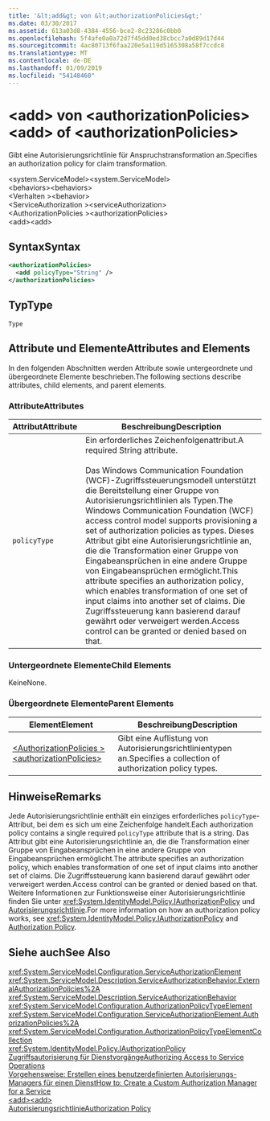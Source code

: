 ```yaml
---
title: '&lt;add&gt; von &lt;authorizationPolicies&gt;'
ms.date: 03/30/2017
ms.assetid: 613a03d8-4384-4556-bce2-8c23286c0bb0
ms.openlocfilehash: 5f4afe0a0a72d7f45dd0ed38cbcc7a0d89d17d44
ms.sourcegitcommit: 4ac80713f6faa220e5a119d5165308a58f7ccdc8
ms.translationtype: MT
ms.contentlocale: de-DE
ms.lasthandoff: 01/09/2019
ms.locfileid: "54148460"
---
```

# <a name="ltaddgt-of-ltauthorizationpoliciesgt"></a><span data-ttu-id="16282-102">&lt;add&gt; von &lt;authorizationPolicies&gt;</span><span class="sxs-lookup"><span data-stu-id="16282-102">&lt;add&gt; of &lt;authorizationPolicies&gt;</span></span>
<span data-ttu-id="16282-103">Gibt eine Autorisierungsrichtlinie für Anspruchstransformation an.</span><span class="sxs-lookup"><span data-stu-id="16282-103">Specifies an authorization policy for claim transformation.</span></span>  
  
 <span data-ttu-id="16282-104">\<system.ServiceModel></span><span class="sxs-lookup"><span data-stu-id="16282-104">\<system.ServiceModel></span></span>  
<span data-ttu-id="16282-105">\<behaviors></span><span class="sxs-lookup"><span data-stu-id="16282-105">\<behaviors></span></span>  
<span data-ttu-id="16282-106">\<Verhalten ></span><span class="sxs-lookup"><span data-stu-id="16282-106">\<behavior></span></span>  
<span data-ttu-id="16282-107">\<ServiceAuthorization ></span><span class="sxs-lookup"><span data-stu-id="16282-107">\<serviceAuthorization></span></span>  
<span data-ttu-id="16282-108">\<AuthorizationPolicies ></span><span class="sxs-lookup"><span data-stu-id="16282-108">\<authorizationPolicies></span></span>  
<span data-ttu-id="16282-109">\<add></span><span class="sxs-lookup"><span data-stu-id="16282-109">\<add></span></span>  
  
## <a name="syntax"></a><span data-ttu-id="16282-110">Syntax</span><span class="sxs-lookup"><span data-stu-id="16282-110">Syntax</span></span>  
  
```xml  
<authorizationPolicies>
  <add policyType="String" />
</authorizationPolicies>
```  
  
## <a name="type"></a><span data-ttu-id="16282-111">Typ</span><span class="sxs-lookup"><span data-stu-id="16282-111">Type</span></span>  
 `Type`  
  
## <a name="attributes-and-elements"></a><span data-ttu-id="16282-112">Attribute und Elemente</span><span class="sxs-lookup"><span data-stu-id="16282-112">Attributes and Elements</span></span>  
 <span data-ttu-id="16282-113">In den folgenden Abschnitten werden Attribute sowie untergeordnete und übergeordnete Elemente beschrieben.</span><span class="sxs-lookup"><span data-stu-id="16282-113">The following sections describe attributes, child elements, and parent elements.</span></span>  
  
### <a name="attributes"></a><span data-ttu-id="16282-114">Attribute</span><span class="sxs-lookup"><span data-stu-id="16282-114">Attributes</span></span>  
  
|<span data-ttu-id="16282-115">Attribut</span><span class="sxs-lookup"><span data-stu-id="16282-115">Attribute</span></span>|<span data-ttu-id="16282-116">Beschreibung</span><span class="sxs-lookup"><span data-stu-id="16282-116">Description</span></span>|  
|---------------|-----------------|  
|`policyType`|<span data-ttu-id="16282-117">Ein erforderliches Zeichenfolgenattribut.</span><span class="sxs-lookup"><span data-stu-id="16282-117">A required String attribute.</span></span><br /><br /> <span data-ttu-id="16282-118">Das Windows Communication Foundation (WCF)-Zugriffssteuerungsmodell unterstützt die Bereitstellung einer Gruppe von Autorisierungsrichtlinien als Typen.</span><span class="sxs-lookup"><span data-stu-id="16282-118">The Windows Communication Foundation (WCF) access control model supports provisioning a set of authorization policies as types.</span></span> <span data-ttu-id="16282-119">Dieses Attribut gibt eine Autorisierungsrichtlinie an, die die Transformation einer Gruppe von Eingabeansprüchen in eine andere Gruppe von Eingabeansprüchen ermöglicht.</span><span class="sxs-lookup"><span data-stu-id="16282-119">This attribute specifies an authorization policy, which enables transformation of one set of input claims into another set of claims.</span></span> <span data-ttu-id="16282-120">Die Zugriffssteuerung kann basierend darauf gewährt oder verweigert werden.</span><span class="sxs-lookup"><span data-stu-id="16282-120">Access control can be granted or denied based on that.</span></span>|  
  
### <a name="child-elements"></a><span data-ttu-id="16282-121">Untergeordnete Elemente</span><span class="sxs-lookup"><span data-stu-id="16282-121">Child Elements</span></span>  
 <span data-ttu-id="16282-122">Keine</span><span class="sxs-lookup"><span data-stu-id="16282-122">None.</span></span>  
  
### <a name="parent-elements"></a><span data-ttu-id="16282-123">Übergeordnete Elemente</span><span class="sxs-lookup"><span data-stu-id="16282-123">Parent Elements</span></span>  
  
|<span data-ttu-id="16282-124">Element</span><span class="sxs-lookup"><span data-stu-id="16282-124">Element</span></span>|<span data-ttu-id="16282-125">Beschreibung</span><span class="sxs-lookup"><span data-stu-id="16282-125">Description</span></span>|  
|-------------|-----------------|  
|[<span data-ttu-id="16282-126">\<AuthorizationPolicies ></span><span class="sxs-lookup"><span data-stu-id="16282-126">\<authorizationPolicies></span></span>](../../../../../docs/framework/configure-apps/file-schema/wcf/authorizationpolicies.md)|<span data-ttu-id="16282-127">Gibt eine Auflistung von Autorisierungsrichtlinientypen an.</span><span class="sxs-lookup"><span data-stu-id="16282-127">Specifies a collection of authorization policy types.</span></span>|  
  
## <a name="remarks"></a><span data-ttu-id="16282-128">Hinweise</span><span class="sxs-lookup"><span data-stu-id="16282-128">Remarks</span></span>  
 <span data-ttu-id="16282-129">Jede Autorisierungsrichtlinie enthält ein einziges erforderliches `policyType`-Attribut, bei dem es sich um eine Zeichenfolge handelt.</span><span class="sxs-lookup"><span data-stu-id="16282-129">Each authorization policy contains a single required `policyType` attribute that is a string.</span></span> <span data-ttu-id="16282-130">Das Attribut gibt eine Autorisierungsrichtlinie an, die die Transformation einer Gruppe von Eingabeansprüchen in eine andere Gruppe von Eingabeansprüchen ermöglicht.</span><span class="sxs-lookup"><span data-stu-id="16282-130">The attribute specifies an authorization policy, which enables transformation of one set of input claims into another set of claims.</span></span> <span data-ttu-id="16282-131">Die Zugriffssteuerung kann basierend darauf gewährt oder verweigert werden.</span><span class="sxs-lookup"><span data-stu-id="16282-131">Access control can be granted or denied based on that.</span></span> <span data-ttu-id="16282-132">Weitere Informationen zur Funktionsweise einer Autorisierungsrichtlinie finden Sie unter <xref:System.IdentityModel.Policy.IAuthorizationPolicy> und [Autorisierungsrichtlinie](../../../../../docs/framework/wcf/samples/authorization-policy.md).</span><span class="sxs-lookup"><span data-stu-id="16282-132">For more information on how an authorization policy works, see <xref:System.IdentityModel.Policy.IAuthorizationPolicy> and [Authorization Policy](../../../../../docs/framework/wcf/samples/authorization-policy.md).</span></span>  
  
## <a name="see-also"></a><span data-ttu-id="16282-133">Siehe auch</span><span class="sxs-lookup"><span data-stu-id="16282-133">See Also</span></span>  
 <xref:System.ServiceModel.Configuration.ServiceAuthorizationElement>  
 <xref:System.ServiceModel.Description.ServiceAuthorizationBehavior.ExternalAuthorizationPolicies%2A>  
 <xref:System.ServiceModel.Description.ServiceAuthorizationBehavior>  
 <xref:System.ServiceModel.Configuration.AuthorizationPolicyTypeElement>  
 <xref:System.ServiceModel.Configuration.ServiceAuthorizationElement.AuthorizationPolicies%2A>  
 <xref:System.ServiceModel.Configuration.AuthorizationPolicyTypeElementCollection>  
 <xref:System.IdentityModel.Policy.IAuthorizationPolicy>  
 [<span data-ttu-id="16282-134">Zugriffsautorisierung für Dienstvorgänge</span><span class="sxs-lookup"><span data-stu-id="16282-134">Authorizing Access to Service Operations</span></span>](../../../../../docs/framework/wcf/samples/authorizing-access-to-service-operations.md)  
 [<span data-ttu-id="16282-135">Vorgehensweise: Erstellen eines benutzerdefinierten Autorisierungs-Managers für einen Dienst</span><span class="sxs-lookup"><span data-stu-id="16282-135">How to: Create a Custom Authorization Manager for a Service</span></span>](../../../../../docs/framework/wcf/extending/how-to-create-a-custom-authorization-manager-for-a-service.md)  
 [<span data-ttu-id="16282-136">\<add></span><span class="sxs-lookup"><span data-stu-id="16282-136">\<add></span></span>](../../../../../docs/framework/configure-apps/file-schema/wcf/add-of-authorizationpolicies.md)  
 [<span data-ttu-id="16282-137">Autorisierungsrichtlinie</span><span class="sxs-lookup"><span data-stu-id="16282-137">Authorization Policy</span></span>](../../../../../docs/framework/wcf/samples/authorization-policy.md)
